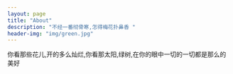```yaml
---
layout: page
title: "About"
description: "不经一番彻骨寒,怎得梅花扑鼻香 " 
header-img: "img/green.jpg"
---
```


你看那些花儿,开的多么灿烂,你看那太阳,绿树,在你的眼中一切的一切都是那么的美好





